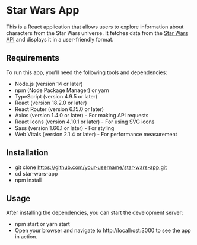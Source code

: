 # Star Wars App

This is a React application that allows users to explore information about characters from the Star Wars universe. It fetches data from the [Star Wars API](https://swapi.dev/) and displays it in a user-friendly format.

## Requirements

To run this app, you'll need the following tools and dependencies:

- Node.js (version 14 or later)
- npm (Node Package Manager) or yarn
- TypeScript (version 4.9.5 or later)
- React (version 18.2.0 or later)
- React Router (version 6.15.0 or later)
- Axios (version 1.4.0 or later) - For making API requests
- React Icons (version 4.10.1 or later) - For using SVG icons
- Sass (version 1.66.1 or later) - For styling
- Web Vitals (version 2.1.4 or later) - For performance measurement

## Installation
- git clone https://github.com/your-username/star-wars-app.git
- cd star-wars-app
- npm install  
##  Usage
After installing the dependencies, you can start the development server:

- npm start  or yarn start
- Open your browser and navigate to http://localhost:3000 to see the app in action.
